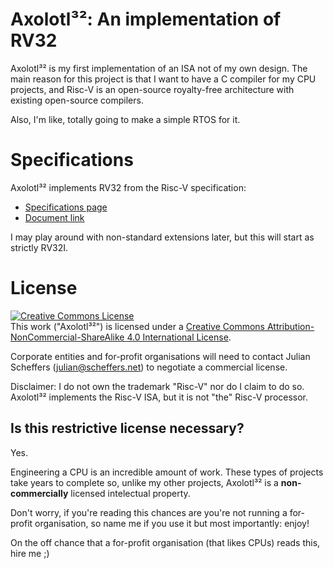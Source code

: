
# Axolotl³²: An implementation of RV32
Axolotl³² is my first implementation of an ISA not of my own design.
The main reason for this project is that I want to have a C compiler for my CPU projects,
and Risc-V is an open-source royalty-free architecture with existing open-source compilers.

Also, I'm like, totally going to make a simple RTOS for it.

# Specifications

Axolotl³² implements RV32 from the Risc-V specification:
- [Specifications page](https://riscv.org/technical/specifications/)
- [Document link](https://github.com/riscv/riscv-isa-manual/releases/download/Ratified-IMAFDQC/riscv-spec-20191213.pdf)

I may play around with non-standard extensions later, but this will start as strictly RV32I.

# License
<a rel="license" href="https://creativecommons.org/licenses/by-nc-sa/4.0/"><img alt="Creative Commons License" style="border-width:0" src="https://i.creativecommons.org/l/by-nc-sa/4.0/88x31.png" /></a><br />This work ("Axolotl³²") is licensed under a <a rel="license" href="https://creativecommons.org/licenses/by-nc-sa/4.0/">Creative Commons Attribution-NonCommercial-ShareAlike 4.0 International License</a>.

Corporate entities and for-profit organisations will need to contact Julian Scheffers (julian@scheffers.net) to negotiate a commercial license.

Disclaimer: I do not own the trademark "Risc-V" nor do I claim to do so.
Axolotl³² implements the Risc-V ISA, but it is not "the" Risc-V processor.

## Is this restrictive license necessary?
Yes.

Engineering a CPU is an incredible amount of work.
These types of projects take years to complete so, unlike my other projects,
Axolotl³² is a **non-commercially** licensed intelectual property.

Don't worry, if you're reading this chances are you're not running a for-profit organisation, so name me if you use it but most importantly: enjoy!

On the off chance that a for-profit organisation (that likes CPUs) reads this, hire me ;)
